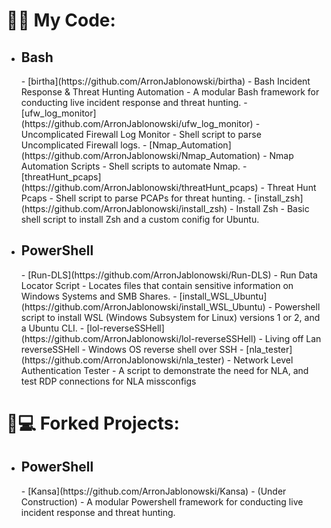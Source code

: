 <h1>👨‍💻 My Code:</h1>

- <h2>Bash</h2>
  - [birtha](https://github.com/ArronJablonowski/birtha) - Bash Incident Response & Threat Hunting Automation
    - A modular Bash framework for conducting live incident response and threat hunting.  
  - [ufw_log_monitor](https://github.com/ArronJablonowski/ufw_log_monitor) - Uncomplicated Firewall Log Monitor
    - Shell script to parse Uncomplicated Firewall logs. 
  - [Nmap_Automation](https://github.com/ArronJablonowski/Nmap_Automation) - Nmap Automation Scripts 
    - Shell scripts to automate Nmap. 
  - [threatHunt_pcaps](https://github.com/ArronJablonowski/threatHunt_pcaps) - Threat Hunt Pcaps
    - Shell script to parse PCAPs for threat hunting.
  - [install_zsh](https://github.com/ArronJablonowski/install_zsh) - Install Zsh
    - Basic shell script to install Zsh and a custom conifig for Ubuntu.  


- <h2>PowerShell</h2> 
  - [Run-DLS](https://github.com/ArronJablonowski/Run-DLS) - Run Data Locator Script 
    - Locates files that contain sensitive information on Windows Systems and SMB Shares.    
  - [install_WSL_Ubuntu](https://github.com/ArronJablonowski/install_WSL_Ubuntu)
    - Powershell script to install WSL (Windows Subsystem for Linux) versions 1 or 2, and a Ubuntu CLI.  
  - [lol-reverseSSHell](https://github.com/ArronJablonowski/lol-reverseSSHell) - Living off Lan reverseSSHell
    - Windows OS reverse shell over SSH
  - [nla_tester](https://github.com/ArronJablonowski/nla_tester) - Network Level Authentication Tester 
    - A script to demonstrate the need for NLA, and test RDP connections for NLA missconfigs  
  
<h1>🍴💻 Forked Projects:</h1>

- <h2>PowerShell</h2>
  - [Kansa](https://github.com/ArronJablonowski/Kansa) - (Under Construction) 
    - A modular Powershell framework for conducting live incident response and threat hunting.
  
<!--
**ArronJablonowski/ArronJablonowski** is a ✨ _special_ ✨ repository because its `README.md` (this file) appears on your GitHub profile.

Here are some ideas to get you started:

- 🔭 I’m currently working on ...
- 🌱 I’m currently learning ...
- 💬 Ask me about ...
- 📫 How to reach me: ...
- 👯 🤔 😄 ⚡ ☕
### Hi there 👋
-->
